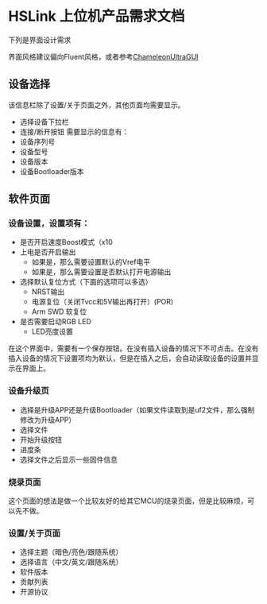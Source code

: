 # HSLink 上位机产品需求文档

下列是界面设计需求

界面风格建议偏向Fluent风格，或者参考[ChameleonUltraGUI](https://github.com/GameTec-live/ChameleonUltraGUI)

## 设备选择

该信息栏除了设置/关于页面之外，其他页面均需要显示。

- 选择设备下拉栏
- 连接/断开按钮
需要显示的信息有：
- 设备序列号
- 设备型号
- 设备版本
- 设备Bootloader版本

## 软件页面

### 设备设置，设置项有：
- 是否开启速度Boost模式（x10
- 上电是否开启输出
    - 如果是，那么需要设置默认的Vref电平
    - 如果是，那么需要设置是否默认打开电源输出
- 选择默认复位方式（下面的选项可以多选）
    - NRST输出
    - 电源复位（关闭Tvcc和5V输出再打开）(POR)
    - Arm SWD 软复位
- 是否需要启动RGB LED
    - LED亮度设置
    
在这个界面中，需要有一个保存按钮。在没有插入设备的情况下不可点击。在没有插入设备的情况下设置项均为默认，但是在插入之后，会自动读取设备的设置并显示在界面上。

### 设备升级页

- 选择是升级APP还是升级Bootloader（如果文件读取到是uf2文件，那么强制修改为升级APP）
- 选择文件
- 开始升级按钮
- 进度条
- 选择文件之后显示一些固件信息

### 烧录页面

这个页面的想法是做一个比较友好的给其它MCU的烧录页面，但是比较麻烦，可以先不做。

### 设置/关于页面
- 选择主题（暗色/亮色/跟随系统）
- 选择语言（中文/英文/跟随系统）
- 软件版本
- 贡献列表
- 开源协议